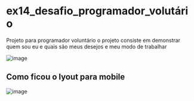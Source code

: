 # ex14_desafio_programador_volutário
 Projeto para programador voluntário
o projeto consiste em demonstrar quem sou eu e quais são meus desejos e meu modo de trabalhar 

![image](https://github.com/user-attachments/assets/f8111edf-0ca0-4412-aec5-0e3a71e0d3cd)
## Como ficou o lyout para mobile
![image](https://github.com/user-attachments/assets/521f43e9-8111-410d-896d-3bf52b203ddc)



